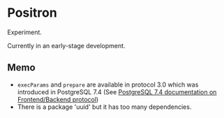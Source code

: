 # Positron

Experiment.

Currently in an early-stage development.

## Memo

- `execParams` and `prepare` are available in protocol 3.0 which was introduced in PostgreSQL 7.4 (See [PostgreSQL 7.4 documentation on Frontend/Backend protocol](https://www.postgresql.org/docs/7.4/static/protocol.html))
- There is a package 'uuid' but it has too many dependencies.
